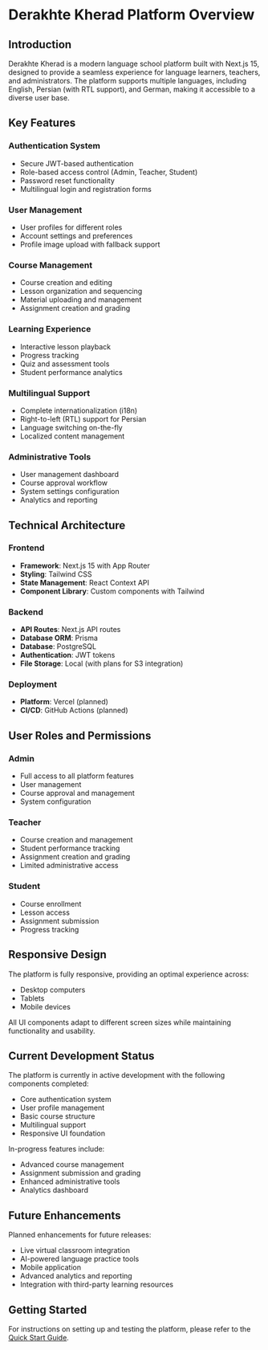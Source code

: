# Derakhte Kherad Platform Overview

## Introduction

Derakhte Kherad is a modern language school platform built with Next.js 15, designed to provide a seamless experience for language learners, teachers, and administrators. The platform supports multiple languages, including English, Persian (with RTL support), and German, making it accessible to a diverse user base.

## Key Features

### Authentication System
- Secure JWT-based authentication
- Role-based access control (Admin, Teacher, Student)
- Password reset functionality
- Multilingual login and registration forms

### User Management
- User profiles for different roles
- Account settings and preferences
- Profile image upload with fallback support

### Course Management
- Course creation and editing
- Lesson organization and sequencing
- Material uploading and management
- Assignment creation and grading

### Learning Experience
- Interactive lesson playback
- Progress tracking
- Quiz and assessment tools
- Student performance analytics

### Multilingual Support
- Complete internationalization (i18n)
- Right-to-left (RTL) support for Persian
- Language switching on-the-fly
- Localized content management

### Administrative Tools
- User management dashboard
- Course approval workflow
- System settings configuration
- Analytics and reporting

## Technical Architecture

### Frontend
- **Framework**: Next.js 15 with App Router
- **Styling**: Tailwind CSS
- **State Management**: React Context API
- **Component Library**: Custom components with Tailwind

### Backend
- **API Routes**: Next.js API routes
- **Database ORM**: Prisma
- **Database**: PostgreSQL
- **Authentication**: JWT tokens
- **File Storage**: Local (with plans for S3 integration)

### Deployment
- **Platform**: Vercel (planned)
- **CI/CD**: GitHub Actions (planned)

## User Roles and Permissions

### Admin
- Full access to all platform features
- User management
- Course approval and management
- System configuration

### Teacher
- Course creation and management
- Student performance tracking
- Assignment creation and grading
- Limited administrative access

### Student
- Course enrollment
- Lesson access
- Assignment submission
- Progress tracking

## Responsive Design

The platform is fully responsive, providing an optimal experience across:
- Desktop computers
- Tablets
- Mobile devices

All UI components adapt to different screen sizes while maintaining functionality and usability.

## Current Development Status

The platform is currently in active development with the following components completed:
- Core authentication system
- User profile management
- Basic course structure
- Multilingual support
- Responsive UI foundation

In-progress features include:
- Advanced course management
- Assignment submission and grading
- Enhanced administrative tools
- Analytics dashboard

## Future Enhancements

Planned enhancements for future releases:
- Live virtual classroom integration
- AI-powered language practice tools
- Mobile application
- Advanced analytics and reporting
- Integration with third-party learning resources

## Getting Started

For instructions on setting up and testing the platform, please refer to the [Quick Start Guide](./quick-start.md). 